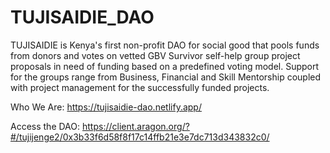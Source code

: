 # TUJISAIDIE_DAO

TUJISAIDIE is Kenya's first non-profit DAO for social good that pools funds from donors and votes on vetted GBV Survivor self-help group project proposals in need of funding based on a predefined voting model. Support for the groups range from Business, Financial and Skill Mentorship coupled with project management for the successfully funded projects.

Who We Are:
https://tujisaidie-dao.netlify.app/

Access the DAO:
https://client.aragon.org/?#/tujijenge2/0x3b33f6d58f8f17c14ffb21e3e7dc713d343832c0/

